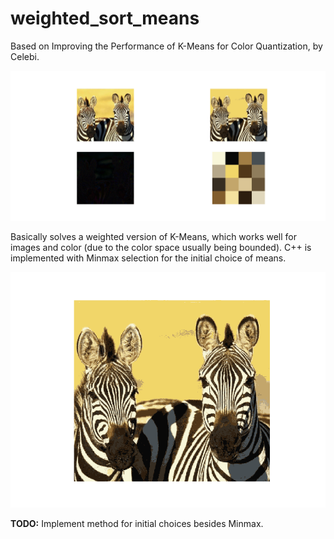 # weighted_sort_means
Based on Improving the Performance of K-Means for Color Quantization, by Celebi.

![image](Example.png)

Basically solves a weighted version of K-Means, which works well for images and color (due to the color space usually being bounded). C++ is implemented with Minmax selection for the initial choice of means.

![image](Example16.png)

**TODO:** Implement method for initial choices besides Minmax.
